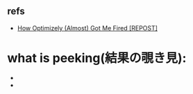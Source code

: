 ## refs

- [How Optimizely (Almost) Got Me Fired [REPOST]](https://analythical.com/blog/optimizely-got-me-fired)

# what is peeking(結果の覗き見):

-

-
